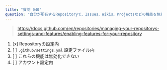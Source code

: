 ```yaml
---
title: "質問 040"
question: "自分が所有するRepositoryで、Issues、Wikis、Projectsなどの機能を無効化できる場所はどこですか？"
---
```



> https://docs.github.com/en/repositories/managing-your-repositorys-settings-and-features/enabling-features-for-your-repository
1. [x] Repositoryの設定内
1. [ ] `.github/settings.yml` 設定ファイル内
1. [ ] これらの機能は無効化できない
1. [ ] アカウント設定内